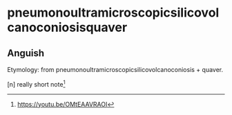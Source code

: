 # pneumonoultramicroscopicsilicovolcanoconiosisquaver
## Anguish

Etymology: from pneumonoultramicroscopicsilicovolcanoconiosis + quaver.

[n] really short note[^1]

[^1]: <https://youtu.be/OMtEAAVRAOI>